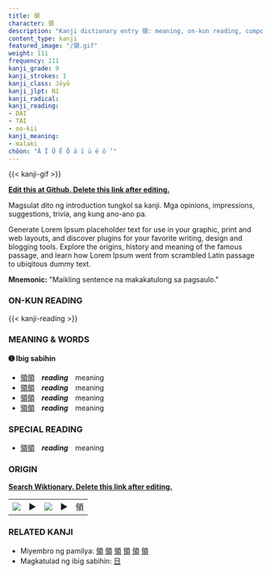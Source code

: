```yaml
---
title: 領
character: 領
description: "Kanji dictionary entry 領: meaning, on-kun reading, compounds, origin, related kanji"
content_type: kanji
featured_image: "/領.gif"
weight: 111
frequency: 111
kanji_grade: 9
kanji_strokes: 1
kanji_class: Jōyō
kanji_jlpt: N1
kanji_radical: 
kanji_reading: 
- DAI
- TAI
- oo-kii
kanji_meaning:
- malaki
chōon: "Ā Ī Ū Ē Ō ā ī ū ē ō ’"
---
```

[//]: # (Don't edit the line below. Kanji animated GIF code is automatically generated.)
{{< kanji-gif >}}

[//]: # (Edit below this line.)

**[Edit this at Github. Delete this link after editing.](https://github.com/tim0g/tim/tree/main/content/kanji/領/index.md)**

Magsulat dito ng introduction tungkol sa kanji. Mga opinions, impressions, suggestions, trivia, ang kung ano-ano pa.

Generate Lorem Ipsum placeholder text for use in your graphic, print and web layouts, and discover plugins for your favorite writing, design and blogging tools. Explore the origins, history and meaning of the famous passage, and learn how Lorem Ipsum went from scrambled Latin passage to ubiqitous dummy text.
 
**Mnemonic:** "Maikling sentence na makakatulong sa pagsaulo."

### ON-KUN READING

[//]: # (Don't edit the line below. ON-KUN READING code is automatically generated.)
{{< kanji-reading >}}

### MEANING & WORDS

#### ➊ **Ibig sabihin**
  - [領](../領)[領](../領)　***reading***　meaning
  - [領](../領)[領](../領)　***reading***　meaning
  - [領](../領)[領](../領)　***reading***　meaning
  - [領](../領)[領](../領)　***reading***　meaning

### SPECIAL READING
  - [領](../領)[領](../領)　***reading***　meaning

### ORIGIN

**[Search Wiktionary. Delete this link after editing.](https://wiktionary.org/wiki/領)**
<table class="kanji-table"><tr><td>
<img src="60px-領-bronze.svg.png">
</td><td>▶</td><td>
<img src="60px-領-oracle.svg.png">
</td><td>▶</td>
<td class="kanji-origin">領</td>
</tr></table>

### RELATED KANJI
- Miyembro ng pamilya: [領](../領) [領](../領) [領](../領) [領](../領) [領](../領) [領](../領)
- Magkatulad ng ibig sabihin: [日](../日)
